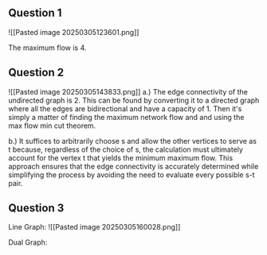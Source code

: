 ## Question 1
![[Pasted image 20250305123601.png]]

The maximum flow is 4.

## Question 2

![[Pasted image 20250305143833.png]]
a.) The edge connectivity of the undirected graph is 2. This can be found by converting it to a directed graph where all the edges are bidirectional and have a capacity of 1. Then it's simply a matter of finding the maximum network flow and and using the max flow min cut theorem.

b.) It suffices to arbitrarily choose s and allow the other vertices to serve as t because, regardless of the choice of s, the calculation must ultimately account for the vertex t that yields the minimum maximum flow. This approach ensures that the edge connectivity is accurately determined while simplifying the process by avoiding the need to evaluate every possible s-t pair.

## Question 3
Line Graph:
![[Pasted image 20250305160028.png]]

Dual Graph:
